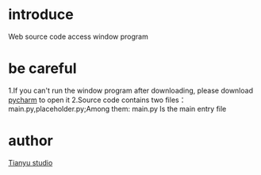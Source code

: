 # introduce
Web source code access window program
# be careful
1.If you can't run the window program after downloading, please download <a href="https://www.jetbrains.com/pycharm/">pycharm</a> to open it
2.Source code contains two files：main.py,placeholder.py;Among them: main.py Is the main entry file
# author
<a href="http://bbs.xfxyfs.top">Tianyu studio</a>
